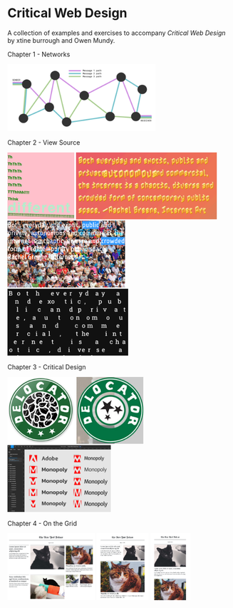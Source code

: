 
# Critical Web Design 

A collection of examples and exercises to accompany *Critical Web Design* by xtine burrough and Owen Mundy.




Chapter 1 - Networks

<img height="150" src="figures/ch1/Figure 1.0.3 - Network.png"> 

Chapter 2 - View Source

<img height="150" src="figures/ch2/Figure 2.3.4-Poem-Think.png"> <img height="150" src="figures/ch2/Figure 2.3.x-Poem-Shake-640w.gif">  <img height="150" src="figures/ch2/Figure 2.3.x-Poem-Click.png">  <img height="150" src="figures/ch2/Figure 2.3.4-Poem-Random-640w.gif">


Chapter 3 - Critical Design

<img height="150" src="figures/ch3/delocator-logo-2013.png"> <img height="150" src="figures/ch3/delocator-logo-2011.jpg">  <img height="150" src="figures/ch3/3.1.7 Figma logo iterations.png"> 


Chapter 4 - On the Grid

<img height="150" src="figures/ch4/ch4-outcome-lg.png"> <img height="150" src="figures/ch4/ch4-outcome-md.png"> <img height="150" src="figures/ch4/ch4-outcome-xs.png"> 


